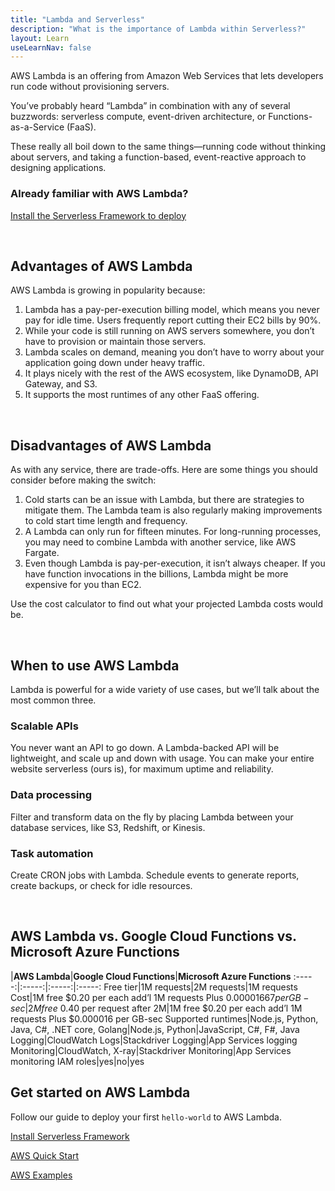 ```yaml
---
title: "Lambda and Serverless"
description: "What is the importance of Lambda within Serverless?"
layout: Learn
useLearnNav: false
---
```


AWS Lambda is an offering from Amazon Web Services that lets developers run code without provisioning servers.

You’ve probably heard “Lambda” in combination with any of several buzzwords: serverless compute, event-driven architecture, or Functions-as-a-Service (FaaS).

These really all boil down to the same things—running code without thinking about servers, and taking a function-based, event-reactive approach to designing applications.

### Already familiar with AWS Lambda?

[Install the Serverless Framework to deploy](https://serverless.com/framework/docs/providers/aws/guide/quick-start/)


<br/>

## Advantages of AWS Lambda
AWS Lambda is growing in popularity because:

1. Lambda has a pay-per-execution billing model, which means you never pay for idle time. Users frequently report cutting their EC2 bills by 90%.
2. While your code is still running on AWS servers somewhere, you don’t have to provision or maintain those servers.
3. Lambda scales on demand, meaning you don’t have to worry about your application going down under heavy traffic.
4. It plays nicely with the rest of the AWS ecosystem, like DynamoDB, API Gateway, and S3.
5. It supports the most runtimes of any other FaaS offering.


<br/>

## Disadvantages of AWS Lambda

As with any service, there are trade-offs. Here are some things you should consider before making the switch:

1. Cold starts can be an issue with Lambda, but there are strategies to mitigate them. The Lambda team is also regularly making improvements to cold start time length and frequency.
2. A Lambda can only run for fifteen minutes. For long-running processes, you may need to combine Lambda with another service, like AWS Fargate.
3. Even though Lambda is pay-per-execution, it isn’t always cheaper. If you have function invocations in the billions, Lambda might be more expensive for you than EC2.

Use the cost calculator to find out what your projected Lambda costs would be.


<br/>

## When to use AWS Lambda
Lambda is powerful for a wide variety of use cases, but we’ll talk about the most common three.

### Scalable APIs

You never want an API to go down. A Lambda-backed API will be lightweight, and scale up and down with usage. You can make your entire website serverless (ours is), for maximum uptime and reliability.

### Data processing

Filter and transform data on the fly by placing Lambda between your database services, like S3, Redshift, or Kinesis.

### Task automation

Create CRON jobs with Lambda. Schedule events to generate reports, create backups, or check for idle resources.

<br/>

## AWS Lambda vs. Google Cloud Functions vs. Microsoft Azure Functions
 |**AWS Lambda**|**Google Cloud Functions**|**Microsoft Azure Functions**
:-----:|:-----:|:-----:|:-----:
Free tier|1M requests|2M requests|1M requests
Cost|1M free $0.20 per each add’l 1M requests Plus $0.00001667 per GB-sec|2M free $0.40 per request after 2M|1M free $0.20 per each add’l 1M requests Plus $0.000016 per GB-sec
Supported runtimes|Node.js, Python, Java, C#, .NET core, Golang|Node.js, Python|JavaScript, C#, F#, Java
Logging|CloudWatch Logs|Stackdriver Logging|App Services logging
Monitoring|CloudWatch, X-ray|Stackdriver Monitoring|App Services monitoring
IAM roles|yes|no|yes
<br/>

## Get started on AWS Lambda

Follow our guide to deploy your first `hello-world` to AWS Lambda.

[Install Serverless Framework](http://localhost:8000/framework/docs/getting-started/)

[AWS Quick Start](http://localhost:8000/framework/docs/providers/aws/guide/quick-start/)

[AWS Examples](http://localhost:8000/examples/)


